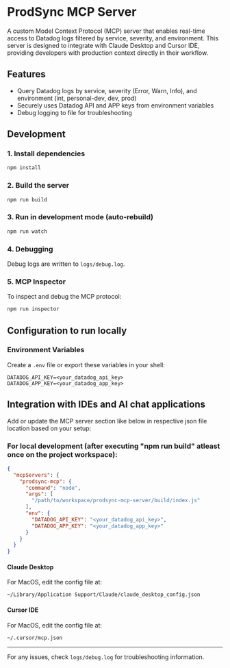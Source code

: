 # ProdSync MCP Server

A custom Model Context Protocol (MCP) server that enables real-time access to Datadog logs filtered by service, severity, and environment. This server is designed to integrate with Claude Desktop and Cursor IDE, providing developers with production context directly in their workflow.

## Features
- Query Datadog logs by service, severity (Error, Warn, Info), and environment (int, personal-dev, dev, prod)
- Securely uses Datadog API and APP keys from environment variables
- Debug logging to file for troubleshooting

## Development

### 1. Install dependencies
```bash
npm install
```

### 2. Build the server
```bash
npm run build
```

### 3. Run in development mode (auto-rebuild)
```bash
npm run watch
```

### 4. Debugging
Debug logs are written to `logs/debug.log`.

### 5. MCP Inspector
To inspect and debug the MCP protocol:
```bash
npm run inspector
```

## Configuration to run locally

### Environment Variables
Create a `.env` file or export these variables in your shell:
```env
DATADOG_API_KEY=<your_datadog_api_key>
DATADOG_APP_KEY=<your_datadog_app_key>
```

## Integration with IDEs and AI chat applications

Add or update the MCP server section like below in respective json file location based on your setup:

### For local development (after executing "npm run build" atleast once on the project workspace):
```json
{
  "mcpServers": {
    "prodsync-mcp": {
      "command": "node",
      "args": [
        "/path/to/workspace/prodsync-mcp-server/build/index.js"
      ],
      "env": {
        "DATADOG_API_KEY": "<your_datadog_api_key>",
        "DATADOG_APP_KEY": "<your_datadog_app_key>"
      }
    }
  }
}
```

#### Claude Desktop
For MacOS, edit the config file at:
```
~/Library/Application Support/Claude/claude_desktop_config.json
```

#### Cursor IDE
For MacOS, edit the config file at:
```
~/.cursor/mcp.json
```

---

For any issues, check `logs/debug.log` for troubleshooting information.
